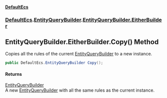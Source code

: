 #### [DefaultEcs](./index.md 'index')
### [DefaultEcs](./DefaultEcs.md 'DefaultEcs').[EntityQueryBuilder](./DefaultEcs-EntityQueryBuilder.md 'DefaultEcs.EntityQueryBuilder').[EntityQueryBuilder.EitherBuilder](./DefaultEcs-EntityQueryBuilder-EitherBuilder.md 'DefaultEcs.EntityQueryBuilder.EitherBuilder')
## EntityQueryBuilder.EitherBuilder.Copy() Method
Copies all the rules of the current [EntityQueryBuilder](./DefaultEcs-EntityQueryBuilder.md 'DefaultEcs.EntityQueryBuilder') to a new instance.  
```csharp
public DefaultEcs.EntityQueryBuilder Copy();
```
#### Returns
[EntityQueryBuilder](./DefaultEcs-EntityQueryBuilder.md 'DefaultEcs.EntityQueryBuilder')  
A new [EntityQueryBuilder](./DefaultEcs-EntityQueryBuilder.md 'DefaultEcs.EntityQueryBuilder') with all the same rules as the current instance.  
